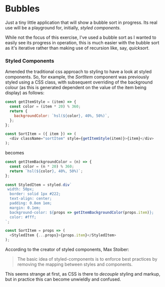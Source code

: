 # Bubbles

Just a tiny little application that will show a bubble sort in progress. Its real use will be a playground for, initially, _styled components_.

While not the focus of this exercise, I've used a bubble sort as I wanted to easily see its progress in operation, this is much easier with the bubble sort as it's iterative rather than making use of recursion like, say, _quicksort_.

### Styled Components
Amended the traditional css approach to styling to have a look at styled components. So, for example, the _SortItem_ component was previously styled using a CSS class, with subsequent overriding of the background colour (as this is generated dependent on the value of the item being display) as follows:

```javascript
const getItemStyle = (item) => {
  const color = (item * 20) % 360;
  return {
    backgroundColor: `hsl(${color}, 40%, 50%)`,
  };
};

const SortItem = ({ item }) => (
  <div className="sortItem" style={getItemStyle(item)}>{item}</div>
);
```

becomes

```javascript
const getItemBackgroundColor = (n) => {
  const color = (n * 20) % 360;
  return `hsl(${color}, 40%, 50%)`;
};

const StyledItem = styled.div`
 width: 50px;
  border: solid 1px #222;
  text-align: center;
  padding: 0.8em 1em;
  margin: 0.1em;
  background-color: ${props => getItemBackgroundColor(props.item)};
  color: #fff;
`;

const SortItem = props => (
  <StyledItem {...props}>{props.item}</StyledItem>
);
```

According to the creator of styled components, Max Stoiber:

> The basic idea of styled-components is to enforce best practices by removing the mapping between styles and components.

This seems strange at first, as CSS is there to _decouple_ styling and markup, but in practice this can become unwieldly and confused. 